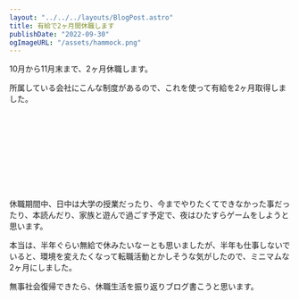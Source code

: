 ```yaml
---
layout: "../../../layouts/BlogPost.astro"
title: 有給で2ヶ月間休職します
publishDate: "2022-09-30"
ogImageURL: "/assets/hammock.png"
---
```


10月から11月末まで、2ヶ月休職します。


所属している会社にこんな制度があるので、これを使って有給を2ヶ月取得しました。
<div class="iframely-embed"><div class="iframely-responsive" style="height: 140px; padding-bottom: 0;"><a href="https://notion.yumemi.co.jp/84c0a2ca079f420291f6a19c406356d2" data-iframely-url="//iframely.net/4nLZD0K?card=small"></a></div></div>

休職期間中、日中は大学の授業だったり、今までやりたくてできなかった事だったり、本読んだり、家族と遊んで過ごす予定で、夜はひたすらゲームをしようと思います。


本当は、半年ぐらい無給で休みたいなーとも思いましたが、半年も仕事しないでいると、環境を変えたくなって転職活動とかしそうな気がしたので、ミニマムな2ヶ月にしました。

無事社会復帰できたら、休職生活を振り返りブログ書こうと思います。